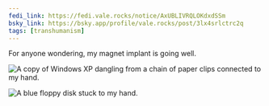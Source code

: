 ```yaml
---
fedi_link: https://fedi.vale.rocks/notice/AxUBLIVRQLOKdxdSSm
bsky_link: https://bsky.app/profile/vale.rocks/post/3lx4srlctrc2q
tags: [transhumanism]
---
```


For anyone wondering, my magnet implant is going well.

![A copy of Windows XP dangling from a chain of paper clips connected to my hand.](https://fedi.vale.rocks/media/4f4ae7ce325820a450e194461270a50f202876ffdde6658f184feb28ce6a35dc.avif)

![A blue floppy disk stuck to my hand.](https://fedi.vale.rocks/media/473498cd45bfd67c65e16d9e034bf2356c45d2b9064fe507b7e64de58fe57b64.avif)

